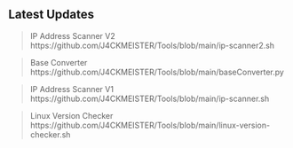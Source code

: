 
<center><div id="CounterVisitor"></div></center>

<h2>Latest Updates</h2>



    

<blockquote><p>IP Address Scanner V2  https://github.com/J4CKMEISTER/Tools/blob/main/ip-scanner2.sh</p></blockquote> 
<blockquote><p>Base Converter         https://github.com/J4CKMEISTER/Tools/blob/main/baseConverter.py</p></blockquote> 
<blockquote><p>IP Address Scanner V1  https://github.com/J4CKMEISTER/Tools/blob/main/ip-scanner.sh</p></blockquote> 
<blockquote><p>Linux Version Checker  https://github.com/J4CKMEISTER/Tools/blob/main/linux-version-checker.sh</p></blockquote> 



<script>


   var n = localStorage.getItem('on_load_counter');

    if (n === null) {
        n = 0;
    }

    n++;

    localStorage.setItem("on_load_counter", n);

    document.getElementById('CounterVisitor').innerHTML = 'You have visited this page '+ n + ' times';

                     
</script>


